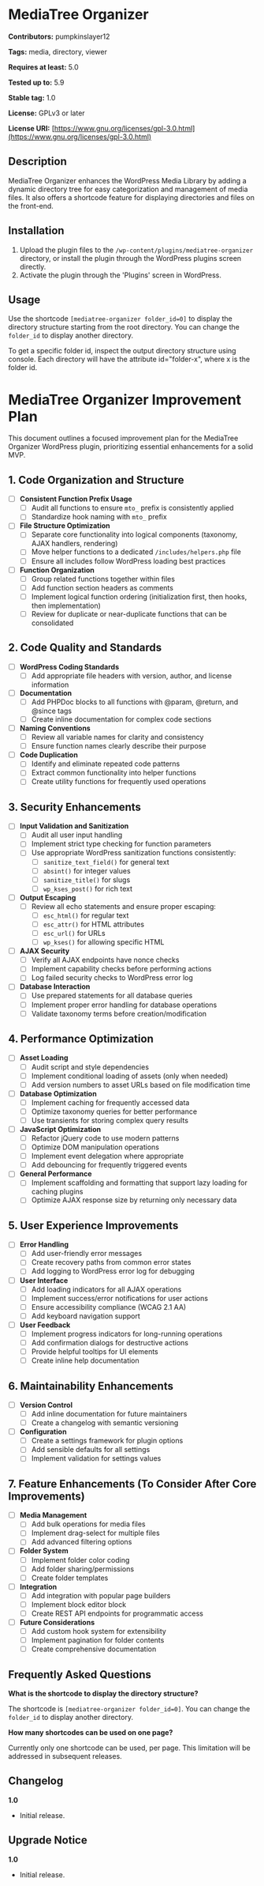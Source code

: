 # MediaTree Organizer

**Contributors:** pumpkinslayer12

**Tags:** media, directory, viewer

**Requires at least:** 5.0

**Tested up to:** 5.9

**Stable tag:** 1.0

**License:** GPLv3 or later

**License URI:** [https://www.gnu.org/licenses/gpl-3.0.html](https://www.gnu.org/licenses/gpl-3.0.html)

## Description

MediaTree Organizer enhances the WordPress Media Library by adding a dynamic directory tree for easy categorization and management of media files. It also offers a shortcode feature for displaying directories and files on the front-end.

## Installation

1. Upload the plugin files to the `/wp-content/plugins/mediatree-organizer` directory, or install the plugin through the WordPress plugins screen directly.
2. Activate the plugin through the 'Plugins' screen in WordPress.

## Usage

Use the shortcode `[mediatree-organizer folder_id=0]` to display the directory structure starting from the root directory. You can change the `folder_id` to display another directory.

To get a specific folder id, inspect the output directory structure using console. Each directory will have the attribute id="folder-x", where x is the folder id.

# MediaTree Organizer Improvement Plan

This document outlines a focused improvement plan for the MediaTree Organizer WordPress plugin, prioritizing essential enhancements for a solid MVP.

## 1. Code Organization and Structure

- [ ] **Consistent Function Prefix Usage**
  - [ ] Audit all functions to ensure `mto_` prefix is consistently applied
  - [ ] Standardize hook naming with `mto_` prefix

- [ ] **File Structure Optimization**
  - [ ] Separate core functionality into logical components (taxonomy, AJAX handlers, rendering)
  - [ ] Move helper functions to a dedicated `/includes/helpers.php` file
  - [ ] Ensure all includes follow WordPress loading best practices

- [ ] **Function Organization**
  - [ ] Group related functions together within files
  - [ ] Add function section headers as comments
  - [ ] Implement logical function ordering (initialization first, then hooks, then implementation)
  - [ ] Review for duplicate or near-duplicate functions that can be consolidated

## 2. Code Quality and Standards

- [ ] **WordPress Coding Standards**
  - [ ] Add appropriate file headers with version, author, and license information

- [ ] **Documentation**
  - [ ] Add PHPDoc blocks to all functions with @param, @return, and @since tags
  - [ ] Create inline documentation for complex code sections

- [ ] **Naming Conventions**
  - [ ] Review all variable names for clarity and consistency
  - [ ] Ensure function names clearly describe their purpose

- [ ] **Code Duplication**
  - [ ] Identify and eliminate repeated code patterns
  - [ ] Extract common functionality into helper functions
  - [ ] Create utility functions for frequently used operations

## 3. Security Enhancements

- [ ] **Input Validation and Sanitization**
  - [ ] Audit all user input handling
  - [ ] Implement strict type checking for function parameters
  - [ ] Use appropriate WordPress sanitization functions consistently:
    - [ ] `sanitize_text_field()` for general text
    - [ ] `absint()` for integer values
    - [ ] `sanitize_title()` for slugs
    - [ ] `wp_kses_post()` for rich text

- [ ] **Output Escaping**
  - [ ] Review all echo statements and ensure proper escaping:
    - [ ] `esc_html()` for regular text
    - [ ] `esc_attr()` for HTML attributes
    - [ ] `esc_url()` for URLs
    - [ ] `wp_kses()` for allowing specific HTML

- [ ] **AJAX Security**
  - [ ] Verify all AJAX endpoints have nonce checks
  - [ ] Implement capability checks before performing actions
  - [ ] Log failed security checks to WordPress error log

- [ ] **Database Interaction**
  - [ ] Use prepared statements for all database queries
  - [ ] Implement proper error handling for database operations
  - [ ] Validate taxonomy terms before creation/modification

## 4. Performance Optimization

- [ ] **Asset Loading**
  - [ ] Audit script and style dependencies
  - [ ] Implement conditional loading of assets (only when needed)
  - [ ] Add version numbers to asset URLs based on file modification time

- [ ] **Database Optimization**
  - [ ] Implement caching for frequently accessed data
  - [ ] Optimize taxonomy queries for better performance
  - [ ] Use transients for storing complex query results

- [ ] **JavaScript Optimization**
  - [ ] Refactor jQuery code to use modern patterns
  - [ ] Optimize DOM manipulation operations
  - [ ] Implement event delegation where appropriate
  - [ ] Add debouncing for frequently triggered events

- [ ] **General Performance**
  - [ ] Implement scaffolding and formatting that support lazy loading for caching plugins
  - [ ] Optimize AJAX response size by returning only necessary data

## 5. User Experience Improvements

- [ ] **Error Handling**
  - [ ] Add user-friendly error messages
  - [ ] Create recovery paths from common error states
  - [ ] Add logging to WordPress error log for debugging

- [ ] **User Interface**
  - [ ] Add loading indicators for all AJAX operations
  - [ ] Implement success/error notifications for user actions
  - [ ] Ensure accessibility compliance (WCAG 2.1 AA)
  - [ ] Add keyboard navigation support

- [ ] **User Feedback**
  - [ ] Implement progress indicators for long-running operations
  - [ ] Add confirmation dialogs for destructive actions
  - [ ] Provide helpful tooltips for UI elements
  - [ ] Create inline help documentation

## 6. Maintainability Enhancements

- [ ] **Version Control**
  - [ ] Add inline documentation for future maintainers
  - [ ] Create a changelog with semantic versioning

- [ ] **Configuration**
  - [ ] Create a settings framework for plugin options
  - [ ] Add sensible defaults for all settings
  - [ ] Implement validation for settings values

## 7. Feature Enhancements (To Consider After Core Improvements)

- [ ] **Media Management**
  - [ ] Add bulk operations for media files
  - [ ] Implement drag-select for multiple files
  - [ ] Add advanced filtering options

- [ ] **Folder System**
  - [ ] Implement folder color coding
  - [ ] Add folder sharing/permissions
  - [ ] Create folder templates

- [ ] **Integration**
  - [ ] Add integration with popular page builders
  - [ ] Implement block editor block
  - [ ] Create REST API endpoints for programmatic access

- [ ] **Future Considerations**
  - [ ] Add custom hook system for extensibility
  - [ ] Implement pagination for folder contents
  - [ ] Create comprehensive documentation

## Frequently Asked Questions

**What is the shortcode to display the directory structure?**

The shortcode is `[mediatree-organizer folder_id=0]`. You can change the `folder_id` to display another directory.

**How many shortcodes can be used on one page?**

Currently only one shortcode can be used, per page. This limitation will be addressed in subsequent releases.

## Changelog

**1.0**

- Initial release.

## Upgrade Notice

**1.0**

- Initial release.